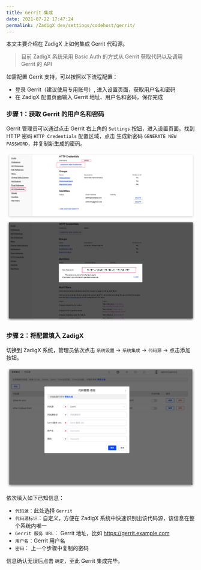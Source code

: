 ```yaml
---
title: Gerrit 集成
date: 2021-07-22 17:47:24
permalink: /ZadigX dev/settings/codehost/gerrit/
---
```


本文主要介绍在 ZadigX 上如何集成 Gerrit 代码源。

> 目前 ZadigX 系统采用 Basic Auth 的方式从 Gerrit 获取代码以及调用 Gerrit 的 API

如需配置 Gerrit 支持，可以按照以下流程配置：

- 登录 Gerrit（建议使用专用账号）, 进入设置页面，获取用户名和密码
- 在 ZadigX 配置页面输入 Gerrit 地址、用户名和密码，保存完成

### 步骤 1：获取 Gerrit 的用户名和密码

Gerrit 管理员可以通过点击 Gerrit 右上角的 `Settings` 按钮，进入设置页面。找到 HTTP 密码 `HTTP Credentials` 配置区域，点击
生成新密码 `GENERATE NEW PASSWORD`，并复制新生成的密码。

![gerrit-settings](../_images/gerrit1.png)
![gerrit-generate-password](../_images/gerrit2.png)

### 步骤 2：将配置填入 ZadigX

切换到 ZadigX 系统，管理员依次点击 `系统设置` -> `系统集成` -> `代码源` -> 点击添加按钮。

![gerrit-integration](../_images/gerrit3.png)

依次填入如下已知信息：

- `代码源`：此处选择 `Gerrit`
- `代码源标识`：自定义，方便在 ZadigX 系统中快速识别出该代码源，该信息在整个系统内唯一
- `Gerrit 服务 URL`： Gerrit 地址，比如 https://gerrit.example.com
- `用户名`：Gerrit 用户名
- `密码`： 上一个步骤中复制的密码

信息确认无误后点击 `确定`，至此 Gerrit 集成完毕。